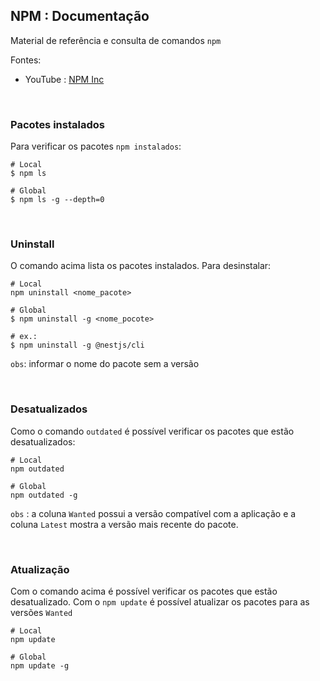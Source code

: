 ## NPM : Documentação

Material de referência e consulta de comandos `npm`

Fontes:

 - YouTube : [NPM Inc](https://www.youtube.com/channel/UCK71Wk0I45SLTSXQA23GdIw)


<br/>

### Pacotes instalados

Para verificar os pacotes `npm instalados`:

    # Local
    $ npm ls
    
    # Global
    $ npm ls -g --depth=0
   
<br/>   

### Uninstall

O comando acima lista os pacotes instalados. Para desinstalar:

    # Local
    npm uninstall <nome_pacote>

    # Global
    $ npm uninstall -g <nome_pocote>
    
    # ex.:
    $ npm uninstall -g @nestjs/cli
  
`obs`: informar o nome do pacote sem a versão

<br/>

### Desatualizados

Como o comando `outdated` é possível verificar os pacotes que estão desatualizados:

    # Local
    npm outdated
    
    # Global
    npm outdated -g
    
`obs` : a coluna `Wanted` possui a versão compatível com a aplicação e a coluna `Latest` mostra a versão mais recente do pacote. 

<br/>

### Atualização

Com o comando acima é possível verificar os pacotes que estão desatualizado. Com o `npm update` é possível atualizar os pacotes para as versões `Wanted`

    # Local
    npm update
    
    # Global
    npm update -g



